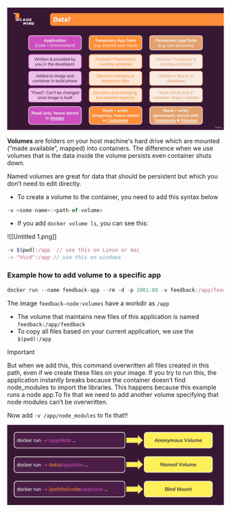 
![Untitled 2](../../assets/Untitled%202.png)


**Volumes** are folders on your host machine's hard drive which are mounted (”made available”, mapped) into containers. The difference when we use volumes that is the data inside the volume persists even container shuts down.

  

Named volumes are great for data that should be persistent but which you don’t need to edit directly.

  

- To create a volume to the container, you need to add this syntax below

```JavaScript
-v <some-name>:<path-of-volume>
```

  

- If you add `docker volume ls`, you can see this:

![[Untitled 1.png]]

  

```JavaScript
-v $(pwd):/app  // use this on Linux or mac
-v "%%cd":/app // use this on windows
```

  

### Example how to add volume to a specific app

  

```JavaScript
docker run --name feedback-app --rm -d -p 3001:80 -v feedback:/app/feedback -v $(pwd):/app -v /app/node_modules feedback-node:volumes
```

  

The image `feedback-node:volumes` have a workdir as `/app`

- The volume that maintains new files of this application is named `feedback:/app/feedback`
- To copy all files based on your current application, we use the `$(pwd):/app`

  

> [!important]  
> But when we add this, this command overwritten all files created in this path, even if we create these files on your image. If you try to run this, the application instantly breaks because the container doesn’t find node_modules to import the libraries. This happens because this example runs a node app.To fix that we need to add another volume specifying that node modules can’t be overwritten.  

  

Now add `-v /app/node_modules` to fix that!!

  
![image](../../assets/image.png)